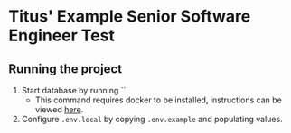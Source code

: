 # Titus' Example Senior Software Engineer Test

## Running the project
1. Start database by running ``
    - This command requires docker to be installed, instructions can be viewed [here](https://www.docker.com/get-started/).
2. Configure `.env.local` by copying `.env.example` and populating values.
